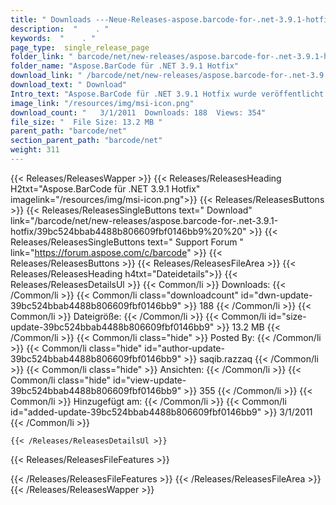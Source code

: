```yaml
---
title: " Downloads ---Neue-Releases-aspose.barcode-for-.net-3.9.1-hotfix . "
description:  "    . " 
keywords:  "    . " 
page_type:  single_release_page
folder_link: " barcode/net/new-releases/aspose.barcode-for-.net-3.9.1-hotfix/"
folder_name: "Aspose.BarCode für .NET 3.9.1 Hotfix"
download_link: " /barcode/net/new-releases/aspose.barcode-for-.net-3.9.1-hotfix/39bc524bbab4488b806609fbf0146bb9"
download_text: " Download"
Intro_text: "Aspose.BarCode für .NET 3.9.1 Hotfix wurde veröffentlicht.Neue Funktionen:BARCODENET-2..."
image_link: "/resources/img/msi-icon.png"
download_count: "   3/1/2011  Downloads: 188  Views: 354"
file_size: "  File Size: 13.2 MB "
parent_path: "barcode/net"
section_parent_path: "barcode/net"
weight: 311
---
```


{{< Releases/ReleasesWapper >}}
  {{< Releases/ReleasesHeading H2txt="Aspose.BarCode für .NET 3.9.1 Hotfix" imagelink="/resources/img/msi-icon.png">}}
  {{< Releases/ReleasesButtons >}}
    {{< Releases/ReleasesSingleButtons text=" Download" link="/barcode/net/new-releases/aspose.barcode-for-.net-3.9.1-hotfix/39bc524bbab4488b806609fbf0146bb9%20%20" >}}
    {{< Releases/ReleasesSingleButtons text=" Support Forum " link="https://forum.aspose.com/c/barcode" >}}
  {{< Releases/ReleasesButtons >}}
  {{< Releases/ReleasesFileArea >}}
    {{< Releases/ReleasesHeading h4txt="Dateidetails">}}
    {{< Releases/ReleasesDetailsUl >}}
            {{< Common/li >}} Downloads: {{< /Common/li >}}
      {{< Common/li class="downloadcount" id="dwn-update-39bc524bbab4488b806609fbf0146bb9" >}} 188 {{< /Common/li >}}
      {{< Common/li >}} Dateigröße: {{< /Common/li >}}
      {{< Common/li id="size-update-39bc524bbab4488b806609fbf0146bb9" >}} 13.2 MB {{< /Common/li >}} 
      {{< Common/li  class="hide" >}} Posted By: {{< /Common/li >}} 
      {{< Common/li class="hide" id="author-update-39bc524bbab4488b806609fbf0146bb9" >}} saqib.razzaq {{< /Common/li >}}
      {{< Common/li class="hide" >}} Ansichten: {{< /Common/li >}}
      {{< Common/li class="hide" id="view-update-39bc524bbab4488b806609fbf0146bb9" >}} 355 {{< /Common/li >}}
      {{< Common/li >}} Hinzugefügt am: {{< /Common/li >}}
      {{< Common/li id="added-update-39bc524bbab4488b806609fbf0146bb9" >}} 3/1/2011 {{< /Common/li >}} 

    {{< /Releases/ReleasesDetailsUl >}}

  {{< Releases/ReleasesFileFeatures >}}
      
  {{< /Releases/ReleasesFileFeatures >}}
 {{< /Releases/ReleasesFileArea >}}
{{< /Releases/ReleasesWapper >}}



